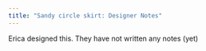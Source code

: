 ```yaml
---
title: "Sandy circle skirt: Designer Notes"
---
```


<Fixme>Erica designed this. They have not written any notes (yet)</Fixme>

